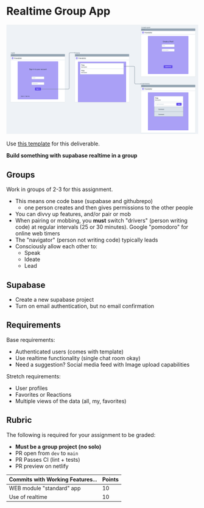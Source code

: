 # Realtime Group App

![](Wireframe.png)

Use [this template](https://github.com/alchemycodelab/web-template-supabase) for this deliverable.

**Build something with supabase realtime in a group**

## Groups

Work in groups of 2-3 for this assignment.

-   This means one code base (supabase and githubrepo)
    -   one person creates and then gives permissions to the other people
-   You can divvy up features, and/or pair or mob
-   When pairing or mobbing, you **must** switch "drivers" (person writing code) at regular intervals (25 or 30 minutes). Google "pomodoro" for online web timers
-   The "navigator" (person not writing code) typically leads
-   Consciously allow each other to:
    -   Speak
    -   Ideate
    -   Lead

## Supabase

-   Create a new supabase project
-   Turn on email authentication, but no email confirmation

## Requirements

Base requirements:

-   Authenticated users (comes with template)
-   Use realtime functionality (single chat room okay)
-   Need a suggestion? Social media feed with Image upload capabilities

Stretch requirements:

-   User profiles
-   Favorites or Reactions
-   Multiple views of the data (all, my, favorites)

## Rubric

The following is required for your assignment to be graded:

-   **Must be a group project (no solo)**
-   PR open from `dev` to `main`
-   PR Passes CI (lint + tests)
-   PR preview on netlify

| Commits with Working Features... | Points |
| -------------------------------- | ------ |
| WEB module "standard" app        | 10     |
| Use of realtime                  | 10     |
